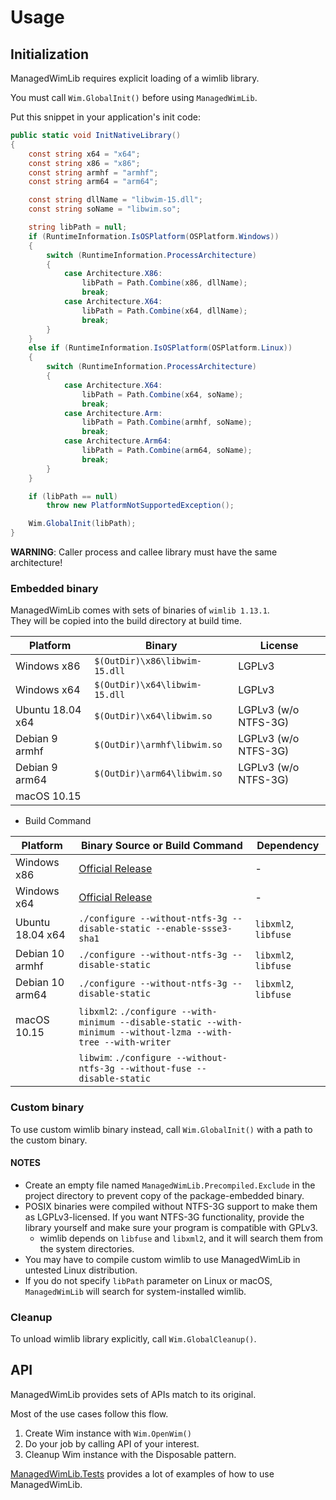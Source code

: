 # Usage

## Initialization

ManagedWimLib requires explicit loading of a wimlib library.

You must call  `Wim.GlobalInit()` before using `ManagedWimLib`.

Put this snippet in your application's init code:

```cs
public static void InitNativeLibrary()
{
    const string x64 = "x64";
    const string x86 = "x86";
    const string armhf = "armhf";
    const string arm64 = "arm64";

    const string dllName = "libwim-15.dll";
    const string soName = "libwim.so";

    string libPath = null;
    if (RuntimeInformation.IsOSPlatform(OSPlatform.Windows))
    {
        switch (RuntimeInformation.ProcessArchitecture)
        {
            case Architecture.X86:
                libPath = Path.Combine(x86, dllName);
                break;
            case Architecture.X64:
                libPath = Path.Combine(x64, dllName);
                break;
        }
    }
    else if (RuntimeInformation.IsOSPlatform(OSPlatform.Linux))
    {
        switch (RuntimeInformation.ProcessArchitecture)
        {
            case Architecture.X64:
                libPath = Path.Combine(x64, soName);
                break;
            case Architecture.Arm:
                libPath = Path.Combine(armhf, soName);
                break;
            case Architecture.Arm64:
                libPath = Path.Combine(arm64, soName);
                break;
        }
    }

    if (libPath == null)
        throw new PlatformNotSupportedException();

    Wim.GlobalInit(libPath);
}
```

**WARNING**: Caller process and callee library must have the same architecture!

### Embedded binary

ManagedWimLib comes with sets of binaries of `wimlib 1.13.1`.  
They will be copied into the build directory at build time.

| Platform         | Binary                        | License              |
|------------------|-------------------------------|----------------------|
| Windows x86      | `$(OutDir)\x86\libwim-15.dll` | LGPLv3               |
| Windows x64      | `$(OutDir)\x64\libwim-15.dll` | LGPLv3               |
| Ubuntu 18.04 x64 | `$(OutDir)\x64\libwim.so`     | LGPLv3 (w/o NTFS-3G) |
| Debian 9 armhf   | `$(OutDir)\armhf\libwim.so`   | LGPLv3 (w/o NTFS-3G) |
| Debian 9 arm64   | `$(OutDir)\arm64\libwim.so`   | LGPLv3 (w/o NTFS-3G) |
| macOS 10.15      | | |

- Build Command

| Platform         | Binary Source or Build Command | Dependency           |
|------------------|--------------------------------|----------------------|
| Windows x86      | [Official Release](https://wimlib.net/downloads/wimlib-1.13.1-windows-i686-bin.zip)   | -               |
| Windows x64      | [Official Release](https://wimlib.net/downloads/wimlib-1.13.1-windows-x86_64-bin.zip) | -               |
| Ubuntu 18.04 x64 | `./configure --without-ntfs-3g --disable-static --enable-ssse3-sha1` | `libxml2`, `libfuse` |
| Debian 10 armhf  | `./configure --without-ntfs-3g --disable-static` | `libxml2`, `libfuse` |
| Debian 10 arm64  | `./configure --without-ntfs-3g --disable-static` | `libxml2`, `libfuse` |
| macOS 10.15      | `libxml2`: `./configure --with-minimum --disable-static --with-minimum --without-lzma --with-tree --with-writer` | |
|                  | `libwim`: `./configure --without-ntfs-3g --without-fuse --disable-static` | |

### Custom binary

To use custom wimlib binary instead, call `Wim.GlobalInit()` with a path to the custom binary.

#### NOTES

- Create an empty file named `ManagedWimLib.Precompiled.Exclude` in the project directory to prevent copy of the package-embedded binary.
- POSIX binaries were compiled without NTFS-3G support to make them as LGPLv3-licensed. If you want NTFS-3G functionality, provide the library yourself and make sure your program is compatible with GPLv3.
  - wimlib depends on `libfuse` and `libxml2`, and it will search them from the system directories.
- You may have to compile custom wimlib to use ManagedWimLib in untested Linux distribution.
- If you do not specify `libPath` parameter on Linux or macOS, `ManagedWimLib` will search for system-installed wimlib.

### Cleanup

To unload wimlib library explicitly, call `Wim.GlobalCleanup()`.

## API

ManagedWimLib provides sets of APIs match to its original.

Most of the use cases follow this flow.

1. Create Wim instance with `Wim.OpenWim()`
2. Do your job by calling API of your interest.
3. Cleanup Wim instance with the Disposable pattern.

[ManagedWimLib.Tests](./ManagedWimLib.Tests) provides a lot of examples of how to use ManagedWimLib.
